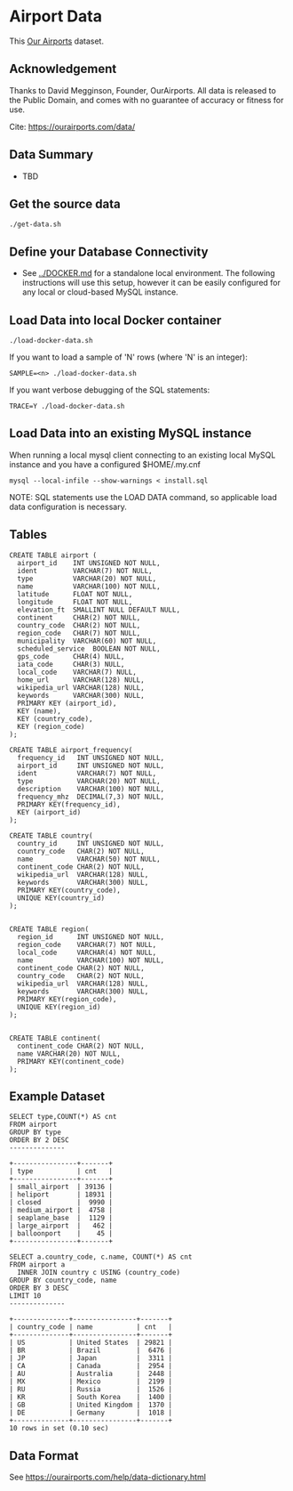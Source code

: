 # Airport Data

This [Our Airports](https://ourairports.com/) dataset.

## Acknowledgement

Thanks to David Megginson, Founder, OurAirports.
All data is released to the Public Domain, and comes with no guarantee of accuracy or fitness for use.

Cite: https://ourairports.com/data/

## Data Summary
- TBD


## Get the source data

    ./get-data.sh


## Define your Database Connectivity

- See [../DOCKER.md](../DOCKER.md) for a standalone local environment. The following instructions will use this setup, however it can be easily configured for any local or cloud-based MySQL instance.

## Load Data into local Docker container

    ./load-docker-data.sh

If you want to load a sample of 'N' rows (where 'N' is an integer):

    SAMPLE=<n> ./load-docker-data.sh

If you want verbose debugging of the SQL statements:

    TRACE=Y ./load-docker-data.sh

## Load Data into an existing MySQL instance

When running a local mysql client connecting to an existing local MySQL instance and you have a configured $HOME/.my.cnf

    mysql --local-infile --show-warnings < install.sql

NOTE: SQL statements use the LOAD DATA command, so applicable load data configuration is necessary.


## Tables

```
CREATE TABLE airport (
  airport_id    INT UNSIGNED NOT NULL,
  ident         VARCHAR(7) NOT NULL,
  type          VARCHAR(20) NOT NULL,
  name          VARCHAR(100) NOT NULL,
  latitude      FLOAT NOT NULL,
  longitude     FLOAT NOT NULL,
  elevation_ft  SMALLINT NULL DEFAULT NULL,
  continent     CHAR(2) NOT NULL,
  country_code  CHAR(2) NOT NULL,
  region_code   CHAR(7) NOT NULL,
  municipality  VARCHAR(60) NOT NULL,
  scheduled_service  BOOLEAN NOT NULL,
  gps_code      CHAR(4) NULL,
  iata_code     CHAR(3) NULL,
  local_code    VARCHAR(7) NULL,
  home_url      VARCHAR(128) NULL,
  wikipedia_url VARCHAR(128) NULL,
  keywords      VARCHAR(300) NULL,
  PRIMARY KEY (airport_id),
  KEY (name),
  KEY (country_code),
  KEY (region_code)
);

CREATE TABLE airport_frequency(
  frequency_id   INT UNSIGNED NOT NULL,
  airport_id     INT UNSIGNED NOT NULL,
  ident          VARCHAR(7) NOT NULL,
  type           VARCHAR(20) NOT NULL,
  description    VARCHAR(100) NOT NULL,
  frequency_mhz  DECIMAL(7,3) NOT NULL,
  PRIMARY KEY(frequency_id),
  KEY (airport_id)
);

CREATE TABLE country(
  country_id     INT UNSIGNED NOT NULL,
  country_code   CHAR(2) NOT NULL,
  name           VARCHAR(50) NOT NULL,
  continent_code CHAR(2) NOT NULL,
  wikipedia_url  VARCHAR(128) NULL,
  keywords       VARCHAR(300) NULL,
  PRIMARY KEY(country_code),
  UNIQUE KEY(country_id)
);


CREATE TABLE region(
  region_id      INT UNSIGNED NOT NULL,
  region_code    VARCHAR(7) NOT NULL,
  local_code     VARCHAR(4) NOT NULL,
  name           VARCHAR(100) NOT NULL,
  continent_code CHAR(2) NOT NULL,
  country_code   CHAR(2) NOT NULL,
  wikipedia_url  VARCHAR(128) NULL,
  keywords       VARCHAR(300) NULL,
  PRIMARY KEY(region_code),
  UNIQUE KEY(region_id)
);


CREATE TABLE continent(
  continent_code CHAR(2) NOT NULL,
  name VARCHAR(20) NOT NULL,
  PRIMARY KEY(continent_code)
);
```

## Example Dataset

```
SELECT type,COUNT(*) AS cnt
FROM airport
GROUP BY type
ORDER BY 2 DESC
--------------

+----------------+-------+
| type           | cnt   |
+----------------+-------+
| small_airport  | 39136 |
| heliport       | 18931 |
| closed         |  9990 |
| medium_airport |  4758 |
| seaplane_base  |  1129 |
| large_airport  |   462 |
| balloonport    |    45 |
+----------------+-------+

SELECT a.country_code, c.name, COUNT(*) AS cnt
FROM airport a
  INNER JOIN country c USING (country_code)
GROUP BY country_code, name
ORDER BY 3 DESC
LIMIT 10
--------------

+--------------+----------------+-------+
| country_code | name           | cnt   |
+--------------+----------------+-------+
| US           | United States  | 29821 |
| BR           | Brazil         |  6476 |
| JP           | Japan          |  3311 |
| CA           | Canada         |  2954 |
| AU           | Australia      |  2448 |
| MX           | Mexico         |  2199 |
| RU           | Russia         |  1526 |
| KR           | South Korea    |  1400 |
| GB           | United Kingdom |  1370 |
| DE           | Germany        |  1018 |
+--------------+----------------+-------+
10 rows in set (0.10 sec)
```


## Data Format

See https://ourairports.com/help/data-dictionary.html
